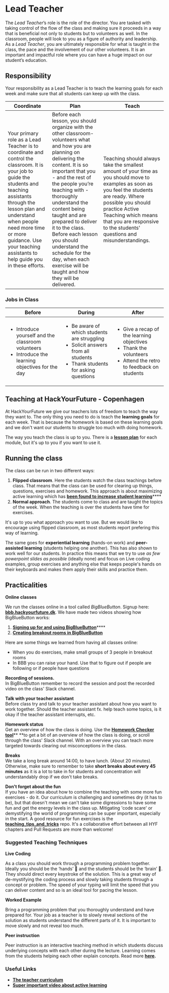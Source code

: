 # Lead Teacher

The _Lead Teacher_’s role is the role of the director. You are tasked with taking control of the flow of the class and making sure it proceeds in a way that is beneficial not only to students but to volunteers as well. In the classroom, people will look to you as a figure of authority and leadership. As a _Lead Teacher_, you are ultimately responsible for what is taught in the class, the pace and the involvement of our other volunteers. It is an important and impactful role where you can have a huge impact on our student’s education.

## Responsibility

Your responsibility as a Lead Teacher is to teach the learning goals for each week and make sure that all students can keep up with the class.

| Coordinate                                                                                                                                                                                                                                                                                        | Plan                                                                                                                                                                                                                                                                                                                                                                                                                                                  | Teach                                                                                                                                                                                                                                                                            |
| ------------------------------------------------------------------------------------------------------------------------------------------------------------------------------------------------------------------------------------------------------------------------------------------------- | ----------------------------------------------------------------------------------------------------------------------------------------------------------------------------------------------------------------------------------------------------------------------------------------------------------------------------------------------------------------------------------------------------------------------------------------------------- | -------------------------------------------------------------------------------------------------------------------------------------------------------------------------------------------------------------------------------------------------------------------------------- |
| Your primary role as a Lead Teacher is to coordinate and control the classroom. It is your job to guide the students and teaching assistants through the lesson plan and understand when people need more time or more guidance. Use your teaching assistants to help guide you in these efforts. | Before each lesson, you should organize with the other classroom-volunteers what and how you are planning on delivering the content. It is so important that you - and the rest of the people you’re teaching with - thoroughly understand the content being taught and are prepared to deliver it to the class. Before each lesson you should understand the schedule for the day, when each exercise will be taught and how they will be delivered. | Teaching should always take the smallest amount of your time as you should move to examples as soon as you feel the students are ready. Where possible you should practice Active Teaching which means that you are responsive to the students' questions and misunderstandings. |

### Jobs in Class

| Before                                                                                                                  | During                                                                                                                                            | After                                                                                                                                   |
| ----------------------------------------------------------------------------------------------------------------------- | ------------------------------------------------------------------------------------------------------------------------------------------------- | --------------------------------------------------------------------------------------------------------------------------------------- |
| <ul><li>Introduce yourself and the classroom volunteers</li><li>Introduce the learning objectives for the day</li></ul> | <ul><li>Be aware of which students are struggling</li><li>Solicit answers from all students</li><li>Thank students for asking questions</li></ul> | <ul><li>Give a recap of the learning objectives</li><li>Thank the volunteers</li><li>Attend the retro to feedback on students</li></ul> |

## Teaching at HackYourFuture - Copenhagen

At HackYourFuture we give our teachers lots of freedom to teach the way they want to. The only thing you need to do is teach the **learning goals** for each week. That is because the homework is based on these learning goals and we don't want our students to struggle too much with doing homework.

The way you teach the class is up to you. There is a [**lesson plan**](https://github.com/HackYourFuture-CPH/JavaScript/blob/main/javascript2/week2/lesson-plan.md) for each module, but it's up to you if you want to use it.

## Running the class

The class can be run in two different ways:

1. **Flipped classroom**. Here the students watch the class teachings before class. That means that the class can be used for clearing up things, questions, exercises and homework. This approach is about maximizing active learning which has [**been found to increase student learning**](https://news.harvard.edu/gazette/story/2019/09/study-shows-that-students-learn-more-when-taking-part-in-classrooms-that-employ-active-learning-strategies/)****
2. **Normal approach**. The students come to class and are taught the topics of the week. When the teaching is over the students have time for exercises.

It's up to you what approach you want to use. But we would like to encourage using flipped classroom, as most students report prefering this way of learning.

The same goes for **experiential learning** (hands-on work) and **peer-assisted learning** (students helping one another). This has also shown to work well for our students. In practice this means that we try to use _as few powerpoint slides as possible_ (ideally none) and focus on Live coding examples, group exercises and anything else that keeps people's hands on their keyboards and makes them apply their skills and practice them.

## Practicalities

**Online classes**

We run the classes online in a tool called _BigBlueButton_. Signup here: [**bbb.hackyourfuture.dk**](https://bbb.hackyourfuture.dk). We have made two videos showing how BigBlueButton works:

1. [**Signing up for and using BigBlueButton**](https://www.youtube.com/watch?v=1a7mosbd02c)****
2. ****[**Creating breakout rooms in BigBlueButton**](https://www.youtube.com/watch?v=lljwGimOBYQ)****

Here are some things we learned from having all classes online:

* When you do exercises, make small groups of 3 people in breakout rooms
* In BBB you can raise your hand. Use that to figure out if people are following or if people have questions

**Recording of sessions.**\
In BigBlueButton remember to record the session and post the recorded video on the class' Slack channel.

**Talk with your teacher assistant**\
Before class try and talk to your teacher assistant about how you want to work together. Should the teacher assistant fx. help teach some topics, is it okay if the teacher assistant interrupts, etc.

**Homework status**\
Get an overview of how the class is doing. Use the [**Homework Checker tool**](https://hyf-homework-assesment.herokuapp.com)** **to get a bit of an overview of how the class is doing, or scroll through the class' Slack channel. With an overview you can teach more targeted towards clearing out misconceptions in the class.

**Breaks**\
We take a long break around 14:00, to have lunch. (About 20 minutes). Otherwise, make sure to remember to take **short breaks about every 45 minutes** as it is a lot to take in for students and concentration will understandably drop if we don't take breaks.

**Don't forget about the fun**\
If you have an idea about how to combine the teaching with some more fun exercises - do it. Our curriculum is challenging and sometimes dry (it has to be), but that doesn't mean we can't take some digressions to have some fun and get the energy levels in the class up. Mitigating 'code scare' or demystifying the world of programming can be super important, especially in the start. A good resource for fun exercises is the [**teaching_tips_and_tricks**](https://github.com/HackYourFuture/teaching_tips_tricks) repo. It's a collaborative effort between all HYF chapters and Pull Requests are more than welcome!

### Suggested Teaching Techniques

**Live Coding**

As a class you should work through a programming problem together. Ideally you should be the ‘hands’ :open_hands: and the students should be the ‘brain’ :brain:. They should direct every keystroke of the solution. This is a great way of de-mystifying the coding process and slowly taking students through a concept or problem. The speed of your typing will limit the speed that you can deliver content and so is an ideal tool for pacing the lesson.

**Worked Example**

Bring a programming problem that you thoroughly understand and have prepared for. Your job as a teacher is to slowly reveal sections of the solution as students understand the different parts of it. It is important to move slowly and not reveal too much.

**Peer instruction**

Peer instruction is an interactive teaching method in which students discuss underlying concepts with each other during the lecture. Learning comes from the students helping each other explain concepts. Read more [**here**](https://hyfbe.gitbook.io/teacher-curriculum/topics/peer-instruction)**.**

### Useful Links

* ****[**The teacher curriculum**](https://hyfbe.gitbook.io/teacher-curriculum)****
* ****[**Super important video about active learning**](https://www.youtube.com/watch?v=Z9orbxoRofI)****
